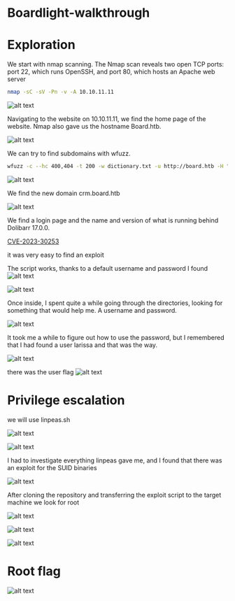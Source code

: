 # Boardlight-walkthrough
 

# Exploration

We start with nmap scanning.
The Nmap scan reveals two open TCP ports: port 22, which runs 
OpenSSH, and port 80, which hosts an Apache web server

```bash
nmap -sC -sV -Pn -v -A 10.10.11.11
```

![alt text](https://github.com/Milamagof/boardlight-walkthrough/blob/fd2a4a93d2c557f009cc9f16c7b231e46e546f32/1.jpg)

Navigating to the website on 10.10.11.11, we find the home page of
the website.
Nmap also gave us the hostname Board.htb.

![alt text](https://github.com/Milamagof/boardlight-walkthrough/blob/fd2a4a93d2c557f009cc9f16c7b231e46e546f32/2.jpg)

We can try to find subdomains with wfuzz.
```bash
wfuzz -c --hc 400,404 -t 200 -w dictionary.txt -u http://board.htb -H "Host: FUZZ.board.htb"
```
 
![alt text](https://github.com/Milamagof/boardlight-walkthrough/blob/fd2a4a93d2c557f009cc9f16c7b231e46e546f32/3.jpg)

We find the new domain crm.board.htb

![alt text](https://github.com/Milamagof/boardlight-walkthrough/blob/fd2a4a93d2c557f009cc9f16c7b231e46e546f32/4.jpg)

We find a login page and the name and version of what is running
behind Dolibarr 17.0.0.

[CVE-2023-30253](https://github.com/nikn0laty/Exploit-for-Dolibarr-17.0.0-CVE-2023-30253.git) 

it was very easy to find an exploit

The script works, thanks to a default username and password I
found
![alt text](https://github.com/Milamagof/boardlight-walkthrough/blob/fd2a4a93d2c557f009cc9f16c7b231e46e546f32/19.jpg)

![alt text](https://github.com/Milamagof/boardlight-walkthrough/blob/fd2a4a93d2c557f009cc9f16c7b231e46e546f32/6.jpg)

Once inside, I spent quite a while going through the directories, looking for something that would help me. 
A username and password.

![alt text](https://github.com/Milamagof/boardlight-walkthrough/blob/fd2a4a93d2c557f009cc9f16c7b231e46e546f32/7.jpg)

It took me a while to figure out how to use the password, but I remembered that I had found a user larissa and that was the way.

![alt text](https://github.com/Milamagof/boardlight-walkthrough/blob/fd2a4a93d2c557f009cc9f16c7b231e46e546f32/8.jpg)

there was the user flag
![alt text](https://github.com/Milamagof/boardlight-walkthrough/blob/fd2a4a93d2c557f009cc9f16c7b231e46e546f32/18.jpg)


# Privilege escalation

we will use linpeas.sh

![alt text](https://github.com/Milamagof/boardlight-walkthrough/blob/fd2a4a93d2c557f009cc9f16c7b231e46e546f32/12.jpg)

![alt text](https://github.com/Milamagof/boardlight-walkthrough/blob/fd2a4a93d2c557f009cc9f16c7b231e46e546f32/11.jpg)

I had to investigate everything linpeas gave me, and I found
that there was an exploit for the SUID binaries

![alt text](https://github.com/Milamagof/boardlight-walkthrough/blob/fd2a4a93d2c557f009cc9f16c7b231e46e546f32/13.jpg)

After cloning the repository and transferring the exploit script to the
target machine we look for root

![alt text](https://github.com/Milamagof/boardlight-walkthrough/blob/fd2a4a93d2c557f009cc9f16c7b231e46e546f32/14.jpg)

![alt text](https://github.com/Milamagof/boardlight-walkthrough/blob/fd2a4a93d2c557f009cc9f16c7b231e46e546f32/15.jpg)

![alt text](https://github.com/Milamagof/boardlight-walkthrough/blob/fd2a4a93d2c557f009cc9f16c7b231e46e546f32/16.jpg)


# Root flag

![alt text](https://github.com/Milamagof/boardlight-walkthrough/blob/fd2a4a93d2c557f009cc9f16c7b231e46e546f32/17.jpg)

